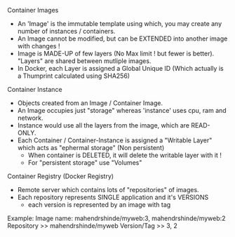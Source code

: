 Container Images

- An 'Image' is the immutable template using which, you may create any number of instances / containers.
- An Image cannot be modified, but can be EXTENDED into another image with changes !
- Image is MADE-UP of few layers (No Max limit ! but fewer is better). "Layers" are shared between mutliple images.
- In Docker, each Layer is assigned a Global Unique ID (Which actually is a Thumprint calculated using SHA256)

Container Instance
- Objects created from an Image / Container Image.
- An Image occupies just "storage" whereas 'instance' uses cpu, ram and network.
- Instance would use all the layers from the image, which are READ-ONLY.
- Each Container / Container-Instance is assigned a "Writable Layer" which acts as "ephermal storage" (Non persistent)
  - When container is DELETED, it will delete the writable layer with it !
  - For "persistent storage" use "Volumes"

Container Registry (Docker Registry)
- Remote server which contains lots of "repositories" of images.
- Each repository represents SINGLE application and it's VERSIONS
  - each version is represented by an image with tag
 
Example:
	Image name:	mahendrshinde/myweb:3, mahendrshinde/myweb:2
	Repository  >>  mahendrshinde/myweb
	Version/Tag >>  3, 2  
